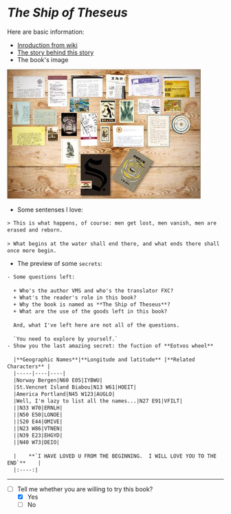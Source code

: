 # *The Ship of Theseus*
Here are basic information:
*    [Inroduction from wiki](https://en.wikipedia.org/wiki/S._(Dorst_novel))
*    [The story behind this story](https://en.wikipedia.org/wiki/Ship_of_Theseus)
*    The book's image 

![Image](s.jpg)

*    Some sentenses I love:
   
    > This is what happens, of course: men get lost, men vanish, men are erased and reborn.
    
    > What begins at the water shall end there, and what ends there shall once more begin.
*    The preview of some `secrets`:
     
    - Some questions left:
    
      + Who's the author VMS and who's the translator FXC?
      + What's the reader's role in this book?
      + Why the book is named as **The Ship of Theseus**?
      + What are the use of the goods left in this book?
    
      And, what I've left here are not all of the questions.
    
      `You need to explore by yourself.`
    - Show you the last amazing secret: the fuction of **Eotvos wheel**
       
      |**Geographic Names**|**Longitude and latitude** |**Related Characters** |
      |-----|----|----|
      |Norway Bergen|N60 E05|IYBWU|
      |St.Vencnet Island Biabou|N13 W61|HOEIT|
      |America Portland|N45 W123|AUGLO|
      |Well, I'm lazy to list all the names...|N27 E91|VFILT|
      ||N33 W70|ERNLH|
      ||N50 E50|LONOE|
      ||S20 E44|OMIVE|
      ||N23 W86|VTNEN|
      ||N39 E23|EHGYD|
      ||N40 W73|DEIO|
      
      |    **`I HAVE LOVED U FROM THE BEGINNING.  I WILL LOVE YOU TO THE END`**    |
      |:----:|
* * *


- [ ] Tell me whether you are willing to try this book?
  - [x] Yes
  - [ ] No
